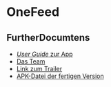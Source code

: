 # OneFeed

## FurtherDocumtens

- [_User Guide_ zur App](App.md)
- [Das Team](Team.md)
- [Link zum Trailer](https://youtu.be/o_O8NLgfDqY)
- [APK-Datei der fertigen Version](https://ann.nl.tab.digital/s/q8WfWN5MAo3kKc8)
